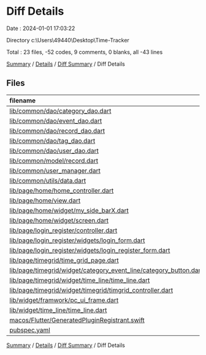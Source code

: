# Diff Details

Date : 2024-01-01 17:03:22

Directory c:\\Users\\49440\\Desktop\\Time-Tracker

Total : 23 files,  -52 codes, 9 comments, 0 blanks, all -43 lines

[Summary](results.md) / [Details](details.md) / [Diff Summary](diff.md) / Diff Details

## Files
| filename | language | code | comment | blank | total |
| :--- | :--- | ---: | ---: | ---: | ---: |
| [lib/common/dao/category_dao.dart](/lib/common/dao/category_dao.dart) | Dart | 19 | 1 | 6 | 26 |
| [lib/common/dao/event_dao.dart](/lib/common/dao/event_dao.dart) | Dart | 0 | 0 | 1 | 1 |
| [lib/common/dao/record_dao.dart](/lib/common/dao/record_dao.dart) | Dart | 20 | 1 | 5 | 26 |
| [lib/common/dao/tag_dao.dart](/lib/common/dao/tag_dao.dart) | Dart | 0 | 0 | 1 | 1 |
| [lib/common/dao/user_dao.dart](/lib/common/dao/user_dao.dart) | Dart | 35 | 1 | 7 | 43 |
| [lib/common/model/record.dart](/lib/common/model/record.dart) | Dart | 6 | 0 | 1 | 7 |
| [lib/common/user_manager.dart](/lib/common/user_manager.dart) | Dart | -4 | 0 | -1 | -5 |
| [lib/common/utils/data.dart](/lib/common/utils/data.dart) | Dart | 66 | 1 | 2 | 69 |
| [lib/page/home/home_controller.dart](/lib/page/home/home_controller.dart) | Dart | -19 | 0 | -6 | -25 |
| [lib/page/home/view.dart](/lib/page/home/view.dart) | Dart | -6 | 0 | -1 | -7 |
| [lib/page/home/widget/my_side_barX.dart](/lib/page/home/widget/my_side_barX.dart) | Dart | -95 | 0 | -8 | -103 |
| [lib/page/home/widget/screen.dart](/lib/page/home/widget/screen.dart) | Dart | -35 | -1 | -7 | -43 |
| [lib/page/login_register/controller.dart](/lib/page/login_register/controller.dart) | Dart | -10 | -2 | -4 | -16 |
| [lib/page/login_register/widgets/login_form.dart](/lib/page/login_register/widgets/login_form.dart) | Dart | 148 | 2 | 7 | 157 |
| [lib/page/login_register/widgets/login_register_form.dart](/lib/page/login_register/widgets/login_register_form.dart) | Dart | -148 | -2 | -7 | -157 |
| [lib/page/timegrid/time_grid_page.dart](/lib/page/timegrid/time_grid_page.dart) | Dart | 0 | 0 | 1 | 1 |
| [lib/page/timegrid/widget/category_event_line/category_button.dart](/lib/page/timegrid/widget/category_event_line/category_button.dart) | Dart | 3 | 0 | 0 | 3 |
| [lib/page/timegrid/widget/time_line/time_line.dart](/lib/page/timegrid/widget/time_line/time_line.dart) | Dart | 21 | 1 | 5 | 27 |
| [lib/page/timegrid/widget/timegrid/timgrid_controller.dart](/lib/page/timegrid/widget/timegrid/timgrid_controller.dart) | Dart | -34 | 8 | 2 | -24 |
| [lib/widget/framwork/pc_ui_frame.dart](/lib/widget/framwork/pc_ui_frame.dart) | Dart | 1 | 0 | 0 | 1 |
| [lib/widget/time_line/time_line.dart](/lib/widget/time_line/time_line.dart) | Dart | -15 | -1 | -4 | -20 |
| [macos/Flutter/GeneratedPluginRegistrant.swift](/macos/Flutter/GeneratedPluginRegistrant.swift) | Swift | -2 | 0 | 0 | -2 |
| [pubspec.yaml](/pubspec.yaml) | YAML | -3 | 0 | 0 | -3 |

[Summary](results.md) / [Details](details.md) / [Diff Summary](diff.md) / Diff Details